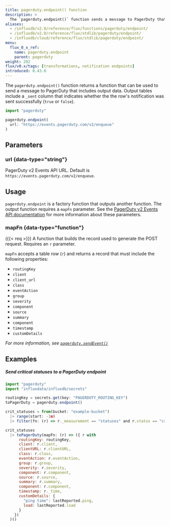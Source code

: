```yaml
---
title: pagerduty.endpoint() function
description: >
  The `pagerduty.endpoint()` function sends a message to PagerDuty that includes output data.
aliases:
  - /influxdb/v2.0/reference/flux/functions/pagerduty/endpoint/
  - /influxdb/v2.0/reference/flux/stdlib/pagerduty/endpoint/
  - /influxdb/cloud/reference/flux/stdlib/pagerduty/endpoint/
menu:
  flux_0_x_ref:
    name: pagerduty.endpoint
    parent: pagerduty
weight: 202
flux/v0.x/tags: [transformations, notification endpoints]
introduced: 0.43.0
---
```


The `pagerduty.endpoint()` function returns a function that can be used to send
a message to PagerDuty that includes output data.
Output tables include a `_sent` column that indicates whether the
the row's notification was sent successfully (`true` or `false`).

```js
import "pagerduty"

pagerduty.endpoint(
  url: "https://events.pagerduty.com/v2/enqueue"
)
```

## Parameters

### url {data-type="string"}
PagerDuty v2 Events API URL.
Default is `https://events.pagerduty.com/v2/enqueue`.

## Usage
`pagerduty.endpoint` is a factory function that outputs another function.
The output function requires a `mapFn` parameter.
See the [PagerDuty v2 Events API documentation](https://developer.pagerduty.com/api-reference/reference/events-v2/openapiv3.json)
for more information about these parameters.

### mapFn {data-type="function"}
({{< req >}}) A function that builds the record used to generate the POST request.
Requires an `r` parameter.

`mapFn` accepts a table row (`r`) and returns a record that must include the following properties:

- `routingKey`
- `client`
- `client_url`
- `class`
- `eventAction`
- `group`
- `severity`
- `component`
- `source`
- `summary`
- `component`
- `timestamp`
- `customDetails`

_For more information, see [`pagerduty.sendEvent()`](/flux/v0.x/stdlib/pagerduty/sendevent/)_

## Examples

##### Send critical statuses to a PagerDuty endpoint
```js
import "pagerduty"
import "influxdata/influxdb/secrets"

routingKey = secrets.get(key: "PAGERDUTY_ROUTING_KEY")
toPagerDuty = pagerduty.endpoint()

crit_statuses = from(bucket: "example-bucket")
  |> range(start: -1m)
  |> filter(fn: (r) => r._measurement == "statuses" and r.status == "crit")

crit_statuses
  |> toPagerDuty(mapFn: (r) => ({ r with
      routingKey: routingKey,
      client: r.client,
      clientURL: r.clientURL,
      class: r.class,
      eventAction: r.eventAction,
      group: r.group,
      severity: r.severity,
      component: r.component,
      source: r.source,
      summary: r.summary,
      component: r.component,
      timestamp: r._time,
      customDetails: {
        "ping time": lastReported.ping,
        load: lastReported.load
      }
    })
  )()
```
